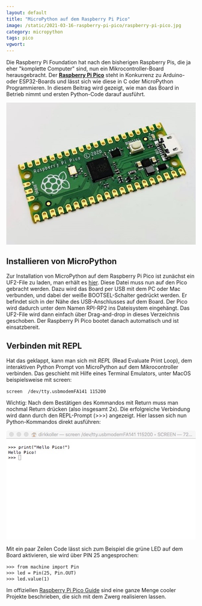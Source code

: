 ```yaml
---
layout: default
title: "MicroPython auf dem Raspberry Pi Pico"
image: /static/2021-03-16-raspberry-pi-pico/raspberry-pi-pico.jpg
category: micropython   
tags: pico
vgwort:
---
```


Die Raspberry Pi Foundation hat nach den bisherigen Raspberry Pis, die ja eher "komplette Computer" sind, nun ein Mikrocontroller-Board  herausgebracht. Der **[Raspberry Pi Pico](https://www.raspberrypi.org/products/raspberry-pi-pico/)** steht in Konkurrenz zu Arduino- oder ESP32-Boards und lässt sich wie diese in C oder MicroPython Programmieren. In diesem Beitrag wird gezeigt, wie man das Board in Betrieb nimmt und ersten Python-Code darauf ausführt.

<img src="/static/2021-03-16-raspberry-pi-pico/raspberry-pi-pico.jpg" alt="Der neue Raspberry Pi Pico mit dem RP2040-Mikrocontroller" class="responsive">

## Installieren von MicroPython

Zur Installation von MicroPython auf dem Raspberry Pi Pico ist zunächst ein UF2-File zu laden, man erhält es [hier](https://www.raspberrypi.org/documentation/pico/getting-started/). Diese Datei muss nun auf den Pico gebracht werden. Dazu wird das Board per USB mit dem PC oder Mac verbunden, und dabei der weiße BOOTSEL-Schalter gedrückt werden. Er befindet sich in der Nähe des USB-Anschlusses auf dem Board. Der Pico wird dadurch unter dem Namen RPI-RP2 ins Dateisystem eingehängt. Das UF2-File wird dann einfach über Drag-and-drop in dieses Verzeichnis geschoben. Der Raspberry Pi Pico bootet danach automatisch und ist einsatzbereit.

## Verbinden mit REPL

Hat das geklappt, kann man sich mit *REPL* (Read Evaluate Print Loop), dem interaktiven Python Prompt von MicroPython auf dem Mikrocontroller verbinden. Das geschieht mit Hilfe eines Terminal Emulators, unter MacOS beispielsweise mit screen:

    screen  /dev/tty.usbmodemFA141 115200

Wichtig: Nach dem Bestätigen des Kommandos mit Return muss man nochmal Return drücken (also insgesamt 2x). Die erfolgreiche Verbindung wird dann durch den REPL-Prompt (>>>) angezeigt. Hier lassen sich nun Python-Kommandos direkt ausführen:

<img src="/static/2021-03-16-raspberry-pi-pico/repl-raspberry-pi-pico.jpg" alt="In REPL lassen sich Python-Kommandos direkt ausühren" class="responsive">

Mit ein paar Zeilen Code lässt sich zum Beispiel die grüne LED auf dem Board aktivieren, sie wird über PIN 25 angesprochen:

    >>> from machine import Pin
    >>> led = Pin(25, Pin.OUT)
    >>> led.value(1)


Im offiziellen [Raspberry Pi Pico Guide](https://amzn.to/30PbPz3) sind eine ganze Menge cooler Projekte beschrieben, die sich mit dem Zwerg realisieren lassen.
